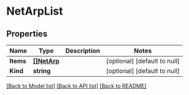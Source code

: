 # NetArpList

## Properties
Name | Type | Description | Notes
------------ | ------------- | ------------- | -------------
**Items** | [**[]NetArp**](net_arp.md) |  | [optional] [default to null]
**Kind** | **string** |  | [optional] [default to null]

[[Back to Model list]](../README.md#documentation-for-models) [[Back to API list]](../README.md#documentation-for-api-endpoints) [[Back to README]](../README.md)


